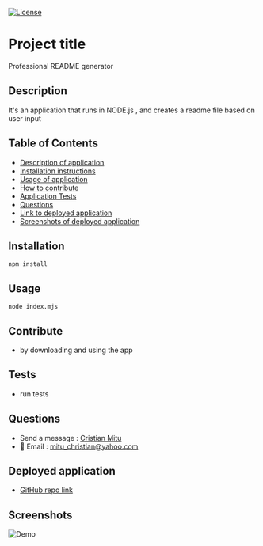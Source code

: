 

[![License](https://img.shields.io/badge/License-Apache_2.0-blue.svg)](https://opensource.org/licenses/Apache-2.0)

# Project title

Professional README generator

## Description

It's an application that runs in NODE.js , and creates a readme file based on user input  

## Table of Contents
  
  * [Description of application](#Description)
  * [Installation instructions](#Installation)
  * [Usage of application](#Usage)
  * [How to contribute](#Contribute)
  * [Application Tests](#Tests)
  * [Questions](#Questions)
  * [Link to deployed application](#Deployed-application)
  * [Screenshots of deployed application](#Screenshots)

## Installation

  ```  
  npm install
  ```

## Usage

  ```
  node index.mjs
  ```

## Contribute

  * by downloading and using the app

## Tests

  * run tests

## Questions

  - Send a message : [Cristian Mitu](https://github.com/cristianmitu)
  - :email: Email : mitu_christian@yahoo.com  

## Deployed application

  * [GitHub repo link](https://github.com/cristianmitu/Readme-generator)

## Screenshots
  ![Demo](/assets/app_demo.gif)
